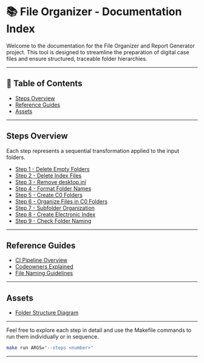 # 📚 File Organizer - Documentation Index

Welcome to the documentation for the File Organizer and Report Generator
project. This tool is designed to streamline the preparation of digital
case files and ensure structured, traceable folder hierarchies.

---

## 🧭 Table of Contents

- [Steps Overview](#steps-overview)
- [Reference Guides](#reference-guides)
- [Assets](#assets)

---

## Steps Overview

Each step represents a sequential transformation applied to the input
folders.

- [Step 1 - Delete Empty Folders](steps/step1_delete_empty_folders.md)
- [Step 2 - Delete Index Files](steps/step2_delete_index_files.md)
- [Step 3 - Remove desktop.ini](steps/step3_remove_desktop_ini.md)
- [Step 4 - Format Folder Names](steps/step4_format_folders.md)
- [Step 5 - Create C0 Folders](steps/step5_create_C0_folders.md)
- [Step 6 - Organize Files in C0 Folders](steps/step6_organizate_files.md)
- [Step 7 - Subfolder Organization](steps/step7_subfolder_organization.md)
- [Step 8 - Create Electronic Index](steps/step8_create_electronic_index.md)
- [Step 9 - Check Folder Naming](steps/step9_check_folders.md)

---

## Reference Guides

- [CI Pipeline Overview](references/ci_pipeline.md)
- [Codeowners Explained](references/codeowners_explained.md)
- [File Naming Guidelines](references/file_naming_guidelines.md)

---

## Assets

- [Folder Structure Diagram](assets/folder_structure.jpg)

---

Feel free to explore each step in detail and use the Makefile commands
to run them individually or in sequence.

```bash
make run ARGS="--steps <number>"
```

---
